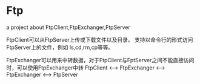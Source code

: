 # Ftp
a project about FtpClient,FtpExchanger,FtpServer

FtpClient可以从FtpServer上传或下载文件以及目录。
  支持以命令行的形式访问FtpServer上的文件，例如 ls,cd,rm,cp等等。
  
FtpExchanger可以用来中转数据，对于FtpClient与FptServer之间不能直接访问时，可以使用FtpExchanger中转
   FtpClient <--> FtpExchanger <--> FtpExchanger <--> FtpServer

